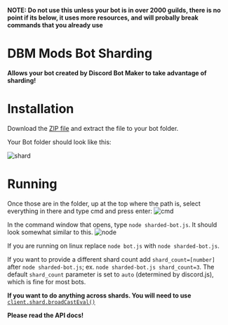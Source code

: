 
**NOTE: Do not use this unless your bot is in over 2000 guilds, there is no point if its below, it uses more resources, and will probally break commands that you already use**

# DBM Mods Bot Sharding

**Allows your bot created by Discord Bot Maker to take advantage of sharding!**


Installation
====
Download the [ZIP file](https://downgit.github.io/#/home?url=https://github.com/dbm-network/custom-files/blob/master/Bot%20Sharder/sharded-bot.js) and extract the file to your bot folder.

Your Bot folder should look like this:

![shard](https://i.imgur.com/sHqbJjV.png)


Running
====

Once those are in the folder, up at the top where the path is, select everything in there and type cmd and press enter:
![cmd](https://i.imgur.com/XWKxwob.png)



In the command window that opens, type `node sharded-bot.js`. It should look somewhat similar to this.
![node](https://i.imgur.com/AKuzOrR.png)


If you are running on linux replace `node bot.js` with `node sharded-bot.js`.

If you want to provide a different shard count add `shard_count=[number]` after `node sharded-bot.js`; ex. `node sharded-bot.js shard_count=3`.
The default `shard_count` parameter is set to `auto` (determined by discord.js), which is fine for most bots.

**If you want to do anything across shards.  You will need to use** [`client.shard.broadCastEval()`](https://discord.js.org/#/docs/main/stable/class/ShardClientUtil?scrollTo=broadcastEval)

**Please read the API docs!**
